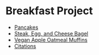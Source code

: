 # Breakfast Project
- [Pancakes](docs/pancakes.md)
- [Steak, Egg, and Cheese Bagel](docs/bagels.md)
- [Vegan Apple Oatmeal Muffins](docs/muffins.md)
- [Citations](docs/citations.md)
